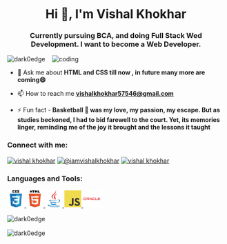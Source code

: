 <h1 align="center">Hi 👋, I'm Vishal Khokhar</h1>
<h3 align="center">Currently pursuing BCA, and doing Full Stack Wed Development. I want to become a Web Developer.</h3>

<img align="right" alt="coding" width="400" src="https://github.com/Dark0Edge/Dark0Edge/assets/157028338/f03e8c6a-f315-4429-b199-feee97cc29e4">


<p align="left"> <img src="https://komarev.com/ghpvc/?username=dark0edge&label=Profile%20views&color=0e75b6&style=flat" alt="dark0edge" /> </p>

- 💬 Ask me about **HTML and CSS till now , in future many more are coming😄**

- 📫 How to reach me **vishalkhokhar57546@gmail.com**

- ⚡ Fun fact - **Basketball 🏀 was my love, my passion, my escape. But as studies beckoned, I had to bid farewell to the court. Yet, its memories linger, reminding me of the joy it brought and the lessons it taught**

<h3 align="left">Connect with me:</h3>
<p align="left">
<a href="https://linkedin.com/in/vishal khokhar" target="blank"><img align="center" src="https://raw.githubusercontent.com/rahuldkjain/github-profile-readme-generator/master/src/images/icons/Social/linked-in-alt.svg" alt="vishal khokhar" height="30" width="40" /></a>
<a href="https://instagram.com/@iamvishalkhokhar" target="blank"><img align="center" src="https://raw.githubusercontent.com/rahuldkjain/github-profile-readme-generator/master/src/images/icons/Social/instagram.svg" alt="@iamvishalkhokhar" height="30" width="40" /></a>
<a href="https://www.hackerrank.com/vishal khokhar" target="blank"><img align="center" src="https://raw.githubusercontent.com/rahuldkjain/github-profile-readme-generator/master/src/images/icons/Social/hackerrank.svg" alt="vishal khokhar" height="30" width="40" /></a>
</p>

<h3 align="left">Languages and Tools:</h3>
<p align="left"> <a href="https://www.w3schools.com/css/" target="_blank" rel="noreferrer"> <img src="https://raw.githubusercontent.com/devicons/devicon/master/icons/css3/css3-original-wordmark.svg" alt="css3" width="40" height="40"/> </a> <a href="https://www.w3.org/html/" target="_blank" rel="noreferrer"> <img src="https://raw.githubusercontent.com/devicons/devicon/master/icons/html5/html5-original-wordmark.svg" alt="html5" width="40" height="40"/> </a> <a href="https://www.java.com" target="_blank" rel="noreferrer"> <img src="https://raw.githubusercontent.com/devicons/devicon/master/icons/java/java-original.svg" alt="java" width="40" height="40"/> </a> <a href="https://developer.mozilla.org/en-US/docs/Web/JavaScript" target="_blank" rel="noreferrer"> <img src="https://raw.githubusercontent.com/devicons/devicon/master/icons/javascript/javascript-original.svg" alt="javascript" width="40" height="40"/> </a> <a href="https://www.oracle.com/" target="_blank" rel="noreferrer"> <img src="https://raw.githubusercontent.com/devicons/devicon/master/icons/oracle/oracle-original.svg" alt="oracle" width="40" height="40"/> </a> </p>

<p><img align="center" src="https://github-readme-stats.vercel.app/api/top-langs?username=dark0edge&show_icons=true&locale=en&layout=compact" alt="dark0edge" /></p>

<p><img align="center" src="https://github-readme-streak-stats.herokuapp.com/?user=dark0edge&" alt="dark0edge" /></p>


<!---
Dark0Edge/Dark0Edge is a ✨ special ✨ repository because its `README.md` (this file) appears on your GitHub profile.
You can click the Preview link to take a look at your changes.
--->
